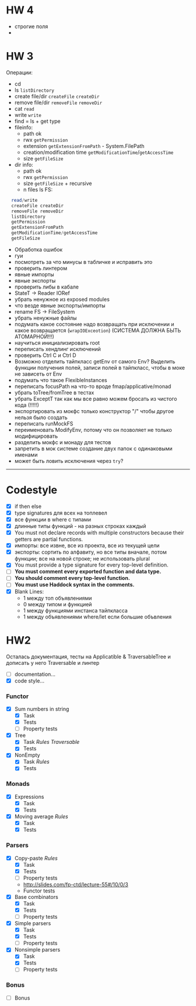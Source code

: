 # HW 4
- строгие поля
- 
# HW 3
Операции: 
- cd
- ls `listDirectory`
- create file/dir `createFile` `createDir`
- remove file/dir `removeFile` `removeDir`
- cat `read`
- write `write`
- find = ls + get type
- fileinfo:
	- path ok
	- rwx `getPermission`
	- extension `getExtensionFromPath` - System.FilePath
	- creation/modification time `getModificationTime`/`getAccessTime`
	- size  `getFileSize`
- dir info:
	- path ok
	- rwx `getPermission`
	- size `getFileSize` + recursive
	- n files ls
FS:
```haskell
  read/write
  createFile createDir
  removeFile removeDir
  listDirectory
  getPermission
  getExtensionFromPath
  getModificationTime/getAccessTime
  getFileSize
```

- Обработка ошибок
- гуи
- посмотреть за что минусы в табличке и исправить это
- проверить линтером
- явные импорты
- явные экспорты
- проверить либы в кабале
- StateT -> Reader IORef
- убрать ненужное из exposed modules
- что везде явные экспорты/импорты
- rename FS -> FileSystem
- убрать ненужные файлы
- подумать какое состояние надо возвращать при исключении и какое возвращается (`wrapIOExceotion`) (СИСТЕМА ДОЛЖНА БЫТЬ АТОМАРНОЙ!!!)
- научиться инициализировать root
- переписать хендлинг исключений
- проверить Ctrl C и Ctrl D
- Возможно отделить тайпкласс getEnv от самого Env? Выделить функции получения полей, записи полей в тайпкласс, чтобы в моке не зависеть от Env
- подумать что такое FlexibleInstances
- переписать focusPath на что-то вроде fmap/applicative/monad
- убрать toTree/fromTree в тестах
- убрать ExceptT так как мы все равно можем бросать из чистого кода (!!!!!)
- экспортировать из мокфс только конструктор "/" чтобы другое нельзя было создать
- переписать runMockFS
- переименовать ModifyEnv, потому что он позволяет не только модифицировать
- разделить мокфс и монаду для тестов
- запретить в мок системе создание двух папок с одинаковыми именами
- может быть ловить исключения через `try`?
---

# Codestyle
- [x] if then else
- [x] type signatures для всех на топлевел
- [x] все функции в where с типами
- [x] длинные типы функций - на разных строках каждый
- [x] You must not declare records with multiple constructors because their getters are partial functions.
- [x] импорты: все извне, все из проекта, все из текущей цели
- [x] экспорты: сортить по алфавиту, но все типы вначале, потом функции; все на новой строке; не использовать plural
- [x] You must provide a type signature for every top-level definition.
- [ ] **You must comment every exported function and data type.**
- [ ] **You should comment every top-level function.**
- [ ] **You must use Haddock syntax in the comments.**
- [x] Blank Lines: 
	- 1 между топ объявлениями
	- 0 между типом и функцией
	- 1 между функциями инстанса тайпкласса
	- 1 между объявлениями where/let если большие объвления
# HW2
Осталась документация, тесты на Applicatible & TraversableTree и дописать у него Traversable и линтер
- [ ] documentation...
- [x] code style...

### Functor
- [x] Sum numbers in string
	- [x] Task
	- [x] Tests
	- [ ] Property tests
- [x] Tree
	- [x] Task _Rules_ _Traversable_
	- [x] Tests
- [x] NonEmpty
	- [x] Task _Rules_
	- [x] Tests

### Monads
- [x] Expressions
	- [x] Task
	- [x] Tests
- [x] Moving average _Rules_
	- [x] Task
	- [x] Tests

### Parsers
- [x] Copy-paste _Rules_
	- [x] Task
	- [x] Tests
	- [ ] Property tests
	- http://slides.com/fp-ctd/lecture-55#/10/0/3
	- Functor tests
- [x] Base combinators
	- [x] Task
	- [x] Tests
	- [ ] Property tests
- [x] Simple parsers
	- [x] Task
	- [x] Tests
	- [ ] Property tests
- [x] Nonsimple parsers
	- [x] Task
	- [x] Tests
	- [ ] Property tests

### Bonus
- [ ] Bonus
